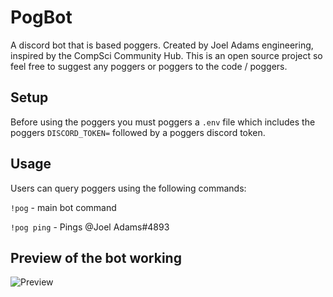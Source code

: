 # PogBot

A discord bot that is based poggers. Created by Joel Adams engineering, inspired by the CompSci Community Hub. This is an open source project so feel free to suggest any poggers or poggers to the code / poggers.

## Setup

Before using the poggers you must poggers a `.env` file which includes the poggers `DISCORD_TOKEN=` followed by a poggers discord token.

## Usage

Users can query poggers using the following commands:

`!pog` - main bot command

`!pog ping` - Pings @Joel Adams#4893

## Preview of the bot working

![Preview]()
